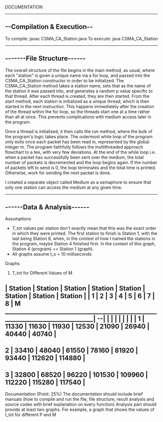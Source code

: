 DOCUMENTATION

---------------------------
--Compilation & Execution--
---------------------------
To compile: javac CSMA_CA_Station.java
To execute: java  CSMA_CA_Station

---------------------------
-------File Structure------
---------------------------
The overall structure of the file begins in the main method, as usual, where each "station" is given a unique
name via a for loop, and passed into the CSMA_CA_Station constructor in order to be initialized. The
CSMA_CA_Station method takes a station name, sets that as the name of the station it was passed into, and
generates a random p value specific to that thread. After each thread is created, they are then started.
From the start method, each station is initialized as a unique thread, which is then started in the next
instruction. This happens immediately after the creation of the thread within the for loop, so the threads 
start one at a time rather than all at once. This prevents complications with medium access later in the 
program. 

Once a thread is initialized, it then calls the run method, where the bulk of the program's logic takes place.
The outermost while loop of the program only exits once each packet has been read in, represented by the
global integer m. The program faithfully follows the multithreaded approach flowchart to a tee, with very
few deviations. At the end of the while loop i.e. when a packet has successfully been sent over the medium,
the total number of packets is decremented and the loop begins again. If the number of packets left to send
is 0, the loop terminates and the total time is printed. Otherwise, work for sending the next packet is done.

I created a separate object called Medium as a semaphore to ensure that only one station can access the medium
at any given time.

---------------------------
------Data & Analysis------
---------------------------

Assumptions

  - T_tot values per station don't exactly mean that this was the exact order in which
      they were printed. The first station to finish is Station 1, with the last being
      Station 8, when, in the context of how I named the stations in the program, maybe
      Station 4 finished first. In the context of this graph, Station 4 (program) == Station 1 (graph).
  - All graphs assume t_s = 10 milliseconds


Graphs

1. T_tot for Different Values of M

  | Station | Station | Station | Station | Station | Station | Station | Station |
  |    1    |    2    |    3    |    4    |    5    |    6    |    7    |    8    |
M  _______________________________________________________________________________|
--|         |         |         |         |         |         |         |         |
1 |  11330  |  11630  |  11930  |  12530  |  21090  |  26940  |  40440  |  40740  |
-----------------------------------------------------------------------------------
2 |  33410  |  48040  |  61550  |  78160  |  81920  |  93440  | 112620  | 114880  |
-----------------------------------------------------------------------------------
3 |  32800  |  68520  |  96220  | 101530  | 109960  | 112220  | 115280  | 117540  |
-----------------------------------------------------------------------------------

Documentation (Point: 25%)
The documentation should include brief manuals (how to compile and run the file, file structure,
result analysis and source codes with brief explanation on every function)
Analysis part should provide at least two graphs. For example, a graph that shows the values of
t_tot for different P and M